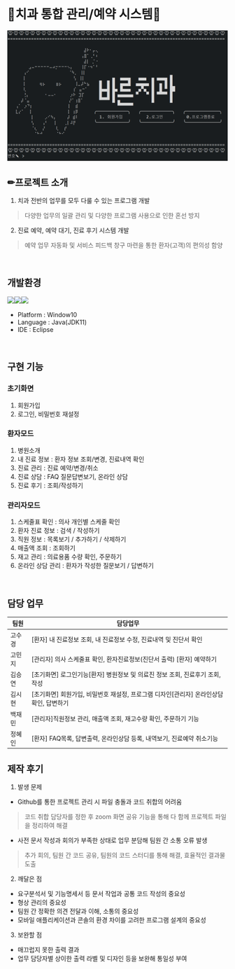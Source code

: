 
#  🦷치과 통합 관리/예약 시스템🦷
  <img src="09. 화면캡처/화면캡처/초기화면/메인화면/메인화면.png">


## ✏프로젝트 소개

 1. 치과 전반의 업무를 모두 다룰 수 있는 프로그램 개발
> 다양한 업무의 일괄 관리 및 다양한 프로그램 사용으로 인한 혼선 방지
2. 진료 예약, 예약 대기, 진료 후기 시스템 개발
> 예약 업무 자동화 및 서비스 피드백 창구 마련을 통한 환자(고객)의 편의성 함양


<br>

## 개발환경

<img src="https://img.shields.io/badge/Windows10-0078D6?style=flat&logo=Windows&logoColor=white"/><img src="https://img.shields.io/badge/JAVA-007396?style=flat&logo=Java&logoColor=white"/><img src="https://img.shields.io/badge/Eclipse-2C2255?style=flat&logo=Eclipse&logoColor=white"/>
-	Platform : Window10
-	Language : Java(JDK11)
-	IDE : Eclipse


<br>

## 구현 기능

### 초기화면
1. 회원가입 
2. 로그인, 비밀번호 재설정

### 환자모드 
1. 병원소개
2. 내 진료 정보 : 환자 정보 조회/변경, 진료내역 확인
3. 진료 관리 : 진료 예약/변경/취소
4. 진료 상담 : FAQ 질문답변보기, 온라인 상담
5. 진료 후기 : 조회/작성하기

### 관리자모드
1. 스케줄표 확인 : 의사 개인별 스케줄 확인
2. 환자 진료 정보 : 검색 / 작성하기
3. 직원 정보 : 목록보기 / 추가하기 / 삭제하기
4. 매출액 조회 : 조회하기
5. 재고 관리 : 의료용품 수량 확인, 주문하기
6. 온라인 상담 관리 : 환자가 작성한 질문보기 / 답변하기

<br>

## 담당 업무
|팀원|담당업무|
|------|-------------|
|고수경|[환자] 내 진료정보 조회, 내 진료정보 수정, 진료내역 및 진단서 확인|
|고민지|[관리자] 의사 스케줄표 확인, 환자진료정보(진단서 출력) [환자] 예약하기|
|김승연|[초기화면] 로그인기능[환자] 병원정보 및 의료진 정보 조회, 진료후기 조회, 작성|
|김시현|[초기화면] 회원가입, 비밀번호 재설정, 프로그램 디자인[관리자] 온라인상담 확인, 답변하기|
|백재민|[관리자]직원정보 관리, 매출액 조회, 재고수량 확인, 주문하기 기능|
|정혜인| [환자] FAQ목록, 답변출력, 온라인상담 등록, 내역보기, 진료예약 취소기능|

## 제작 후기
1. 발생 문제
- Github를 통한 프로젝트 관리 시 파일 충돌과 코드 취합의 어려움
> 코드 취합 담당자를 정한 후 zoom 화면 공유 기능을 통해 다 함께 프로젝트
파일을 정리하여 해결
  - 사전 문서 작성과 회의가 부족한 상태로 업무 분담해 팀원 간 소통 오류 발생
> 추가 회의, 팀원 간 코드 공유, 팀원의 코드 스터디를 통해 해결, 효율적인
결과물 도출
2. 깨달은 점 
  - 요구분석서 및 기능명세서 등 문서 작업과 공통 코드 작성의 중요성
  - 형상 관리의 중요성
  - 팀원 간 정확한 의견 전달과 이해, 소통의 중요성
  - 모바일 애플리케이션과 콘솔의 환경 차이를 고려한 프로그램 설계의 중요성
3. 보완할 점 
  - 매끄럽지 못한 출력 결과
  - 업무 담당자별 상이한 출력 라벨 및 디자인 등을 보완해 통일성 부여

<p align="justify">

</p>

<br>


